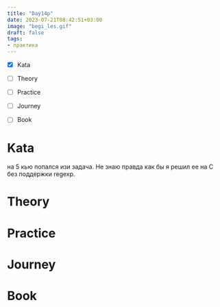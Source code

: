 ```yaml
---
title: "Day14p"
date: 2023-07-21T08:42:51+03:00
image: "begi_les.gif"
draft: false
tags:
- практика
---
```



- [X] Kata
- [ ] Theory
- [ ] Practice
- [ ] Journey
- [ ] Book


# Kata

на 5 кью попался изи задача. Не знаю правда как бы я решил ее на С без поддержки regexp.

# Theory



# Practice



# Journey



# Book